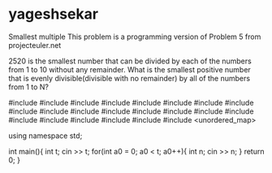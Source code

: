 # yageshsekar
 Smallest multiple
 This problem is a programming version of Problem 5 from projecteuler.net

2520 is the smallest number that can be divided by each of the numbers from 1 to 10  without any remainder.
What is the smallest positive number that is evenly divisible(divisible with no remainder) by all of the numbers from 1 to N?

#include <map>
#include <set>
#include <list>
#include <cmath>
#include <ctime>
#include <deque>
#include <queue>
#include <stack>
#include <string>
#include <bitset>
#include <cstdio>
#include <limits>
#include <vector>
#include <climits>
#include <cstring>
#include <cstdlib>
#include <fstream>
#include <numeric>
#include <sstream>
#include <iostream>
#include <algorithm>
#include <unordered_map>

using namespace std;


int main(){
    int t;
    cin >> t;
    for(int a0 = 0; a0 < t; a0++){
        int n;
        cin >> n;
    }
    return 0;
}
 
